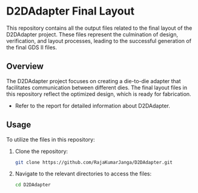# **D2DAdapter Final Layout**

This repository contains all the output files related to the final layout of the D2DAdapter project. These files represent the culmination of design, verification, and layout processes, leading to the successful generation of the final GDS II files.

## Overview

The D2DAdapter project focuses on creating a die-to-die adapter that facilitates communication between different dies. The final layout files in this repository reflect the optimized design, which is ready for fabrication.

- Refer to the report for detailed information about D2DAdapter.

## Usage
To utilize the files in this repository:
1. Clone the repository:
   ```bash
   git clone https://github.com/RajaKumarJanga/D2DAdapter.git
2. Navigate to the relevant directories to access the files:
   ```bash
   cd D2DAdapter

